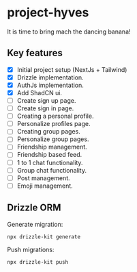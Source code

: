# project-hyves

It is time to bring mach the dancing banana!

## Key features

- [x] Initial project setup (NextJs + Tailwind)
- [x] Drizzle implementation.
- [x] AuthJs implementation.
- [x] Add ShadCN ui.
- [ ] Create sign up page.
- [ ] Create sign in page.
- [ ] Creating a personal profile.
- [ ] Personalize profiles page.
- [ ] Creating group pages.
- [ ] Personalize group pages.
- [ ] Friendship management.
- [ ] Friendship based feed.
- [ ] 1 to 1 chat functionality.
- [ ] Group chat functionality.
- [ ] Post management.
- [ ] Emoji management.

## Drizzle ORM

Generate migration:

```
npx drizzle-kit generate
```

Push migrations:

```
npx drizzle-kit push
```
